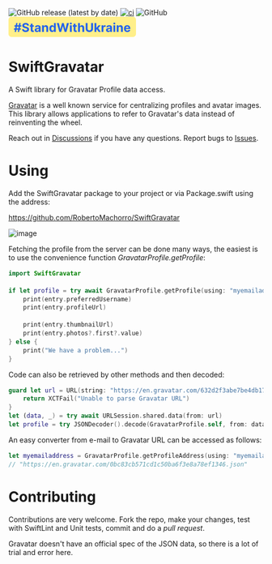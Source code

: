 ![GitHub release (latest by date)](https://img.shields.io/github/v/release/RobertoMachorro/SwiftGravatar)
[![ci](https://github.com/RobertoMachorro/SwiftGravatar/actions/workflows/ci.yml/badge.svg)](https://github.com/RobertoMachorro/SwiftGravatar/actions/workflows/ci.yml)
![GitHub](https://img.shields.io/github/license/RobertoMachorro/SwiftGravatar)
[![StandWithUkraine](https://raw.githubusercontent.com/vshymanskyy/StandWithUkraine/main/badges/StandWithUkraine.svg)](https://vshymanskyy.github.io/StandWithUkraine)

# SwiftGravatar
A Swift library for Gravatar Profile data access.

[Gravatar](https://gravatar.com) is a well known service for centralizing profiles and avatar images. This library allows applications to refer to Gravatar's data instead of reinventing the wheel.

Reach out in [Discussions](https://github.com/RobertoMachorro/SwiftGravatar/discussions) if you have any questions. Report bugs to [Issues](https://github.com/RobertoMachorro/SwiftGravatar/issues).

# Using

Add the SwiftGravatar package to your project or via Package.swift using the address:

https://github.com/RobertoMachorro/SwiftGravatar

<img width="832" alt="image" src="https://github.com/RobertoMachorro/SwiftGravatar/assets/7190436/ba170546-30f6-482b-8c0d-eb4d055e8eaa">

Fetching the profile from the server can be done many ways, the easiest is to use the convenience function *GravatarProfile.getProfile*:

```swift
import SwiftGravatar

if let profile = try await GravatarProfile.getProfile(using: "myemailaddress@example.com"), let entry = profile.entry.first {
	print(entry.preferredUsername)
	print(entry.profileUrl)

	print(entry.thumbnailUrl)
	print(entry.photos?.first?.value)
} else {
	print("We have a problem...")
}
```

Code can also be retrieved by other methods and then decoded:

```swift
guard let url = URL(string: "https://en.gravatar.com/632d2f3abe7be4db174da5cb2760f0ae.json") else {
	return XCTFail("Unable to parse Gravatar URL")
}
let (data, _) = try await URLSession.shared.data(from: url)
let profile = try JSONDecoder().decode(GravatarProfile.self, from: data)
```

An easy converter from e-mail to Gravatar URL can be accessed as follows:

```swift
let myemailaddress = GravatarProfile.getProfileAddress(using: "myemailaddress@example.com")
// "https://en.gravatar.com/0bc83cb571cd1c50ba6f3e8a78ef1346.json"
```

# Contributing

Contributions are very welcome. Fork the repo, make your changes, test with SwiftLint and Unit tests, commit and do a *pull request*.

Gravatar doesn't have an official spec of the JSON data, so there is a lot of trial and error here.
